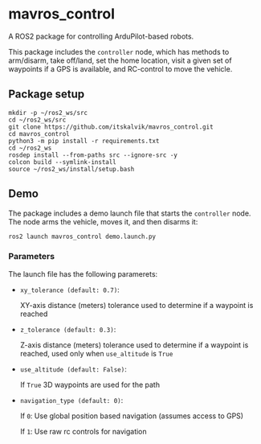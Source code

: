 # mavros_control
A ROS2 package for controlling ArduPilot-based robots.

This package includes the ```controller``` node, which has methods to arm/disarm, take off/land, set the home location, visit a given set of waypoints if a GPS is available, and RC-control to move the vehicle.

## Package setup
  ```
  mkdir -p ~/ros2_ws/src
  cd ~/ros2_ws/src
  git clone https://github.com/itskalvik/mavros_control.git
  cd mavros_control
  python3 -m pip install -r requirements.txt
  cd ~/ros2_ws
  rosdep install --from-paths src --ignore-src -y
  colcon build --symlink-install
  source ~/ros2_ws/install/setup.bash
  ```

## Demo
The package includes a demo launch file that starts the ```controller``` node. The node arms the vehicle, moves it, and then disarms it:
```
ros2 launch mavros_control demo.launch.py
```

### Parameters
The launch file has the following paramerets:
- ```xy_tolerance (default: 0.7)```: 

  XY-axis distance (meters) tolerance used to determine if a waypoint is reached
- ```z_tolerance (default: 0.3)```: 

  Z-axis distance (meters) tolerance used to determine if a waypoint is reached, used only when ```use_altitude``` is ```True``` 
- ```use_altitude (default: False)```:

  If ```True``` 3D waypoints are used for the path
- ```navigation_type (default: 0)```: 

  If ```0```: Use global position based navigation (assumes access to GPS)
  
  If ```1```: Use raw rc controls for navigation